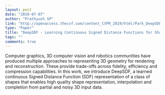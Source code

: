 ```yaml
---
layout: post
date: "2019-07-07"
author: "Prathyush SP"
link: "http://openaccess.thecvf.com/content_CVPR_2019/html/Park_DeepSDF_Learning_Continuous_Signed_Distance_Functions_for_Shape_Representation_CVPR_2019_paper.html"
type: "Paper"
title: "DeepSDF - Learning Continuous Signed Distance Functions for Shape Representation"
tags: ""
comments: true
---
```

Computer graphics, 3D computer vision and robotics communities have produced multiple approaches to representing 3D geometry for rendering and reconstruction. These provide trade-offs across fidelity, efficiency and compression capabilities. In this work, we introduce DeepSDF, a learned continuous Signed Distance Function (SDF) representation of a class of shapes that enables high quality shape representation, interpolation and completion from partial and noisy 3D input data.